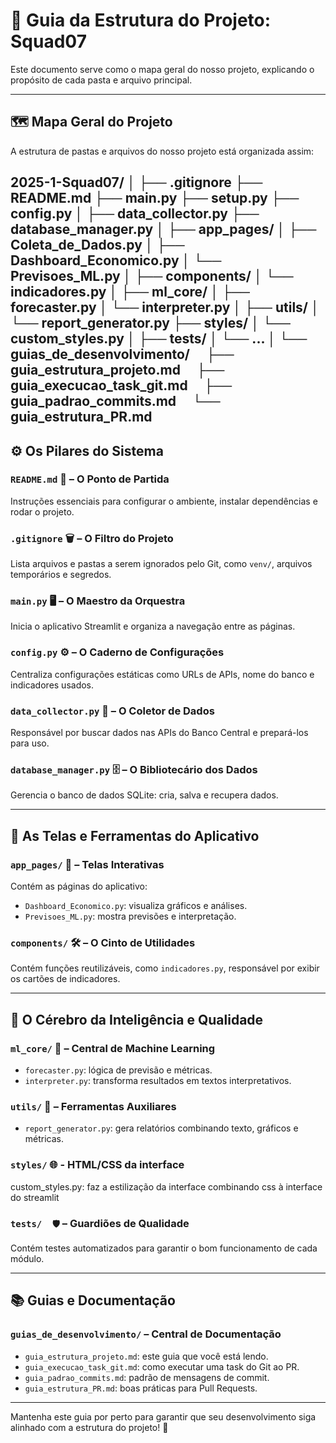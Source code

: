 # 🧭 Guia da Estrutura do Projeto: Squad07

Este documento serve como o mapa geral do nosso projeto, explicando o propósito de cada pasta e arquivo principal.

---

## 🗺️ Mapa Geral do Projeto

A estrutura de pastas e arquivos do nosso projeto está organizada assim:

2025-1-Squad07/
│
├── .gitignore
├── README.md
├── main.py
├── setup.py
├── config.py
│
├── data_collector.py
├── database_manager.py
│
├── app_pages/
│ ├── Coleta_de_Dados.py
│ ├── Dashboard_Economico.py
│ └── Previsoes_ML.py
│
├── components/
│ └── indicadores.py
│
├── ml_core/
│ ├── forecaster.py
│ └── interpreter.py
│
├── utils/
│ └── report_generator.py
├── styles/
│ └── custom_styles.py
│
├── tests/
│ └── ...
│
└── guias_de_desenvolvimento/
 ├── guia_estrutura_projeto.md
 ├── guia_execucao_task_git.md
 ├── guia_padrao_commits.md
 └── guia_estrutura_PR.md
---

## ⚙️ Os Pilares do Sistema

### `README.md` 📄 – O Ponto de Partida  
Instruções essenciais para configurar o ambiente, instalar dependências e rodar o projeto.

### `.gitignore` 🗑️ – O Filtro do Projeto  
Lista arquivos e pastas a serem ignorados pelo Git, como `venv/`, arquivos temporários e segredos.

### `main.py` 🖥️ – O Maestro da Orquestra  
Inicia o aplicativo Streamlit e organiza a navegação entre as páginas.

### `config.py` ⚙️ – O Caderno de Configurações  
Centraliza configurações estáticas como URLs de APIs, nome do banco e indicadores usados.

### `data_collector.py` 📡 – O Coletor de Dados  
Responsável por buscar dados nas APIs do Banco Central e prepará-los para uso.

### `database_manager.py` 🗄️ – O Bibliotecário dos Dados  
Gerencia o banco de dados SQLite: cria, salva e recupera dados.

---

## 🎨 As Telas e Ferramentas do Aplicativo

### `app_pages/` 📱 – Telas Interativas
Contém as páginas do aplicativo:

- `Dashboard_Economico.py`: visualiza gráficos e análises.
- `Previsoes_ML.py`: mostra previsões e interpretação.

### `components/` 🛠️ – O Cinto de Utilidades  
Contém funções reutilizáveis, como `indicadores.py`, responsável por exibir os cartões de indicadores.

---

## 🧠 O Cérebro da Inteligência e Qualidade

### `ml_core/` 🧠 – Central de Machine Learning
- `forecaster.py`: lógica de previsão e métricas.
- `interpreter.py`: transforma resultados em textos interpretativos.

### `utils/` 🧩 – Ferramentas Auxiliares  
- `report_generator.py`: gera relatórios combinando texto, gráficos e métricas.

### `styles/` 🌐 - HTML/CSS da interface
custom_styles.py: faz a estilização da interface combinando css à interface do streamlit

### `tests/  🛡️` – Guardiões de Qualidade  
Contém testes automatizados para garantir o bom funcionamento de cada módulo.

---

## 📚 Guias e Documentação

### `guias_de_desenvolvimento/` – Central de Documentação

- `guia_estrutura_projeto.md`: este guia que você está lendo.
- `guia_execucao_task_git.md`: como executar uma task do Git ao PR.
- `guia_padrao_commits.md`: padrão de mensagens de commit.
- `guia_estrutura_PR.md`: boas práticas para Pull Requests.

---

Mantenha este guia por perto para garantir que seu desenvolvimento siga alinhado com a estrutura do projeto! 🚀
